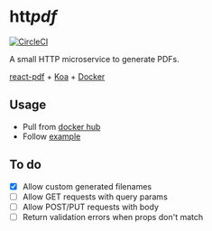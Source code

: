 # htt*pdf*
[![CircleCI](https://circleci.com/gh/n6g7/httpdf.svg?style=svg)](https://circleci.com/gh/n6g7/httpdf)

A small HTTP microservice to generate PDFs.

[react-pdf](https://react-pdf.org/) + [Koa](https://koajs.com/) + [Docker](https://www.docker.com/)

## Usage

- Pull from [docker hub](https://hub.docker.com/r/n6g7/httpdf/)
- Follow [example](./example)

## To do

- [X] Allow custom generated filenames
- [ ] Allow GET requests with query params
- [ ] Allow POST/PUT requests with body
- [ ] Return validation errors when props don't match
